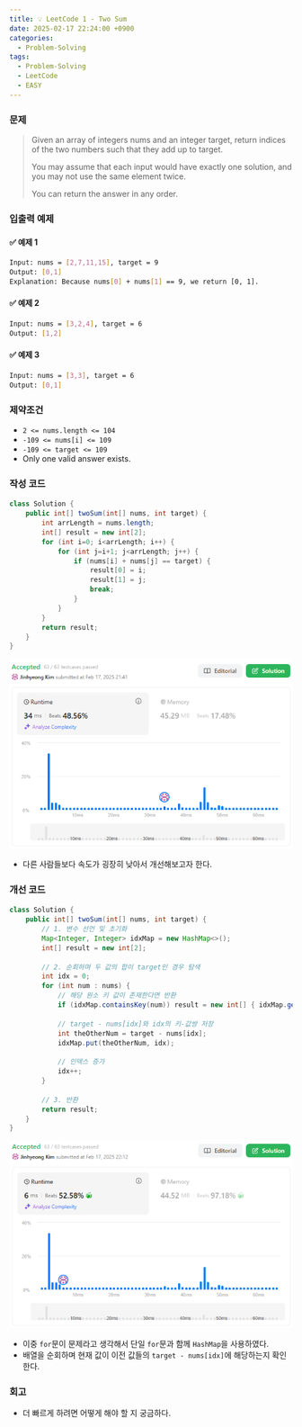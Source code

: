 ```yaml
---
title: 💡 LeetCode 1 - Two Sum
date: 2025-02-17 22:24:00 +0900
categories:
  - Problem-Solving
tags:
  - Problem-Solving
  - LeetCode
  - EASY
---
```


### 문제
> Given an array of integers nums and an integer target, return indices of the two numbers such that they add up to target.  
> 
> You may assume that each input would have exactly one solution, and you may not use the same element twice.  
> 
> You can return the answer in any order.


### 입출력 예제
#### ✅ 예제 1
```bash
Input: nums = [2,7,11,15], target = 9
Output: [0,1]
Explanation: Because nums[0] + nums[1] == 9, we return [0, 1].
```

#### ✅ 예제 2
```bash
Input: nums = [3,2,4], target = 6
Output: [1,2]
```

#### ✅ 예제 3
```bash
Input: nums = [3,3], target = 6
Output: [0,1]
```


### 제약조건
- `2 <= nums.length <= 104`
- `-109 <= nums[i] <= 109`
- `-109 <= target <= 109`
- Only one valid answer exists.


### 작성 코드
```java
class Solution {
	public int[] twoSum(int[] nums, int target) {
		int arrLength = nums.length;
		int[] result = new int[2];
		for (int i=0; i<arrLength; i++) {
			for (int j=i+1; j<arrLength; j++) {
				if (nums[i] + nums[j] == target) {
					result[0] = i;
					result[1] = j;
					break;
				}
			}
		}
		return result;
	}
}
```
![](/assets/image/Pasted%20image%2020250527234407.png)
- 다른 사람들보다 속도가 굉장히 낮아서 개선해보고자 한다.

### 개선 코드
```java
class Solution {
	public int[] twoSum(int[] nums, int target) {
		// 1. 변수 선언 및 초기화
		Map<Integer, Integer> idxMap = new HashMap<>();
		int[] result = new int[2];
		
		// 2. 순회하며 두 값의 합이 target인 경우 탐색
		int idx = 0;
		for (int num : nums) {
			// 해당 원소 키 값이 존재한다면 반환
			if (idxMap.containsKey(num)) result = new int[] { idxMap.get(num), idx };
			
			// target - nums[idx]와 idx의 키-값쌍 저장
			int theOtherNum = target - nums[idx];
			idxMap.put(theOtherNum, idx);
			
			// 인덱스 증가
			idx++;
		}
		
		// 3. 반환
		return result;
	}
}
```
![](/assets/image/Pasted%20image%2020250527234554.png)
- 이중 `for`문이 문제라고 생각해서 단일 `for`문과 함께 `HashMap`을 사용하였다.
- 배열을 순회하며 현재 값이 이전 값들의 `target - nums[idx]`에 해당하는지 확인한다.


### 회고
- 더 빠르게 하려면 어떻게 해야 할 지 궁금하다.